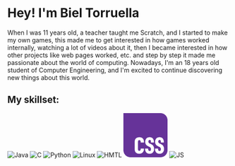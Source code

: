 <!DOCTYPE html>
<html lang="ca">
<body>
    <h1>Hey! I'm Biel Torruella</h1>
    <p>When I was 11 years old, a teacher taught me Scratch, and I started to make my own games, this made me to get interested in how games worked internally, watching a lot of videos about it, then I became interested in how other projects like web pages worked, etc. and step by step it made me passionate about the world of computing.
Nowadays, I'm an 18 years old student of Computer Engineering, and I'm excited to continue discovering new things about this world.</p>
    <h2>My skillset:</h2>
    <div class="skills">
        <img src='https://blog.desafiolatam.com/wp-content/uploads/2018/05/java-logo.png' alt="Java" width = "120" height = "100">
        <img src='https://upload.wikimedia.org/wikipedia/commons/1/19/C_Logo.png' alt="C" width = "70" height = "100">
        <img src='https://cdn.pixabay.com/photo/2024/03/31/02/11/python-8665904_1280.png' alt="Python" width = "100" height = "100">
        <img src='https://cdn.pixabay.com/photo/2017/01/31/15/33/linux-2025130_1280.png' alt="Linux" width = "100" height = "100">
        <img src='https://icones.pro/wp-content/uploads/2021/05/icone-html-orange.png' alt="HMTL" width = "100" height="100">
        <img src='https://raw.githubusercontent.com/github/explore/6c6508f34230f0ac0d49e847a326429eefbfc030/topics/css/css.png' alt="CSS" width="100" height="100">
        <img src='https://img.icons8.com/?size=512&id=108784&format=png' alt="JS" width="100" height="100">
    </div>
</body>
</html>

